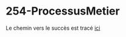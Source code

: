 # 254-ProcessusMetier

Le chemin vers le succès est tracé [ici](https://roadmap.sh/r/embed?id=67c07477580201fc7743a886)

